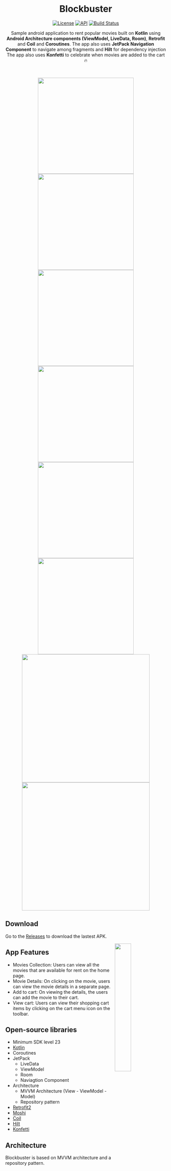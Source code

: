 <h1 align="center">Blockbuster</h1>

<p align="center">
  <a href="https://opensource.org/licenses/Apache-2.0"><img alt="License" src="https://img.shields.io/badge/License-Apache%202.0-blue.svg"/></a>
  <a href="https://android-arsenal.com/api?level=23"><img alt="API" src="https://img.shields.io/badge/API-23%2B-brightgreen.svg?style=flat"/></a> 
  <a href="https://github.com/ManaswiniKundeti/Blockbuster"><img alt="Build Status" src="https://github.com/ManaswiniKundeti/Blockbuster/workflows/Android%20CI/badge.svg"/></a> 
</p>

<p align="center">  
Sample android application to rent popular movies built on <b>Kotlin</b> using <b>Android Architecture components (ViewModel, LiveData, Room)</b>, <b>Retrofit</b> and <b>Coil</b> and <b>Coroutines</b>.
The app also uses <b>JetPack Navigation Component</b> to navigate among fragments and <b>Hilt</b> for dependency injection<br/>
The app also uses <b>Konfetti</b> to celebrate when movies are added to the cart🔥
</p>
</br>

<p align="center">
<img src="/previews/app_start_no_internet.jpeg" width=300/>
<img src = "/previews/movies_list_portrait.jpeg" width=300 />
<img src = "/previews/movie_details_portrait.jpeg" width=300 />
<img src = "/previews/empty_cart.jpeg" width=300 />
<img src = "/previews/added_to_cart.jpeg" width=300 />
<img src = "/previews/cart_portrait.jpeg" width=300 />
<img src = "/previews/movies_list_landscape.jpeg" width=400 />
<img src = "/previews/movie_details_landscape.jpeg" width=400 />
</p>

## Download
Go to the [Releases](https://github.com/ManaswiniKundeti/Blockbuster/releases) to download the lastest APK.

<img src="/previews/Blockbuster.gif" align="right" width="32%"/>

## App Features
- Movies Collection: Users can view all the movies that are available for rent on the home page.
- Movie Details: On clicking on the movie, users can view the movie details in a separate page.
- Add to cart: On viewing the details, the users can add the movie to their cart.
- View cart: Users can view their shopping cart items by clicking on the cart menu icon on the toolbar.

## Open-source libraries
- Minimum SDK level 23
- [Kotlin](https://kotlinlang.org/)
- Coroutines
- JetPack
  - LiveData
  - ViewModel
  - Room
  - Naviagtion Component
- Architecture
  - MVVM Architecture (View - ViewModel - Model)
  - Repository pattern
- [Retrofit2](https://github.com/square/retrofit)
- [Moshi](https://github.com/square/moshi/)
- [Coil](https://github.com/coil-kt/coil)
- [Hilt](https://dagger.dev/hilt/)
- [Konfetti](https://github.com/DanielMartinus/Konfetti)

## Architecture
Blockbuster is based on MVVM architecture and a repository pattern.

<img src=https://developer.android.com/topic/libraries/architecture/images/final-architecture.png width=500>

## API

Blockbuster uses the [The Movie Database Api](https://developers.themoviedb.org/3/getting-started/introduction)

## Find this repository useful?
Support it by joining __[stargazers](https://github.com/ManaswiniKundeti/Blockbuster/stargazers)__ for this repository.<br>

# License
```xml
Designed and developed by 2020 ManaswiniKundeti (Manaswini Kundeti)

Licensed under the Apache License, Version 2.0 (the "License");
you may not use this file except in compliance with the License.
You may obtain a copy of the License at

   http://www.apache.org/licenses/LICENSE-2.0

Unless required by applicable law or agreed to in writing, software
distributed under the License is distributed on an "AS IS" BASIS,
WITHOUT WARRANTIES OR CONDITIONS OF ANY KIND, either express or implied.
See the License for the specific language governing permissions and
limitations under the License.
```
